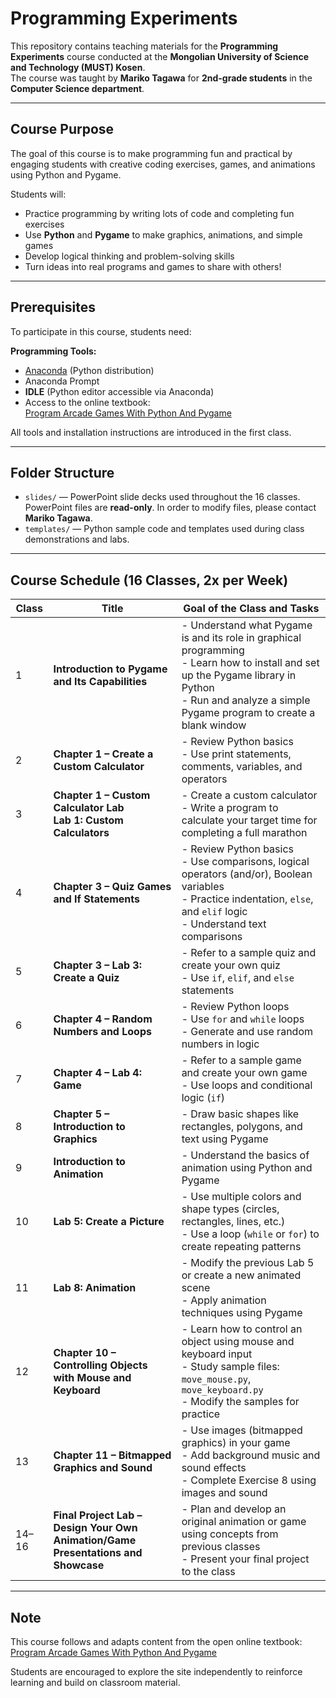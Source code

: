 # Programming Experiments

This repository contains teaching materials for the **Programming Experiments** course conducted at the **Mongolian University of Science and Technology (MUST) Kosen**.  
The course was taught by **Mariko Tagawa** for **2nd-grade students** in the **Computer Science department**.

---

## Course Purpose

The goal of this course is to make programming fun and practical by engaging students with creative coding exercises, games, and animations using Python and Pygame.

Students will:

- Practice programming by writing lots of code and completing fun exercises  
- Use **Python** and **Pygame** to make graphics, animations, and simple games  
- Develop logical thinking and problem-solving skills  
- Turn ideas into real programs and games to share with others!

---

## Prerequisites

To participate in this course, students need:

**Programming Tools:**  
- [Anaconda](https://www.anaconda.com/) (Python distribution)
- Anaconda Prompt  
- **IDLE** (Python editor accessible via Anaconda)
- Access to the online textbook:  
  [Program Arcade Games With Python And Pygame](http://programarcadegames.com/index.php)

All tools and installation instructions are introduced in the first class.

---

## Folder Structure

- `slides/` — PowerPoint slide decks used throughout the 16 classes. PowerPoint files are **read-only**. In order to modify files, please contact **Mariko Tagawa**.
- `templates/` — Python sample code and templates used during class demonstrations and labs.

---

## Course Schedule (16 Classes, 2x per Week)

| Class | Title | Goal of the Class and Tasks |
|-------|-------|------------------------------|
| 1 | **Introduction to Pygame and Its Capabilities** | - Understand what Pygame is and its role in graphical programming<br>- Learn how to install and set up the Pygame library in Python<br>- Run and analyze a simple Pygame program to create a blank window |
| 2 | **Chapter 1 – Create a Custom Calculator** | - Review Python basics<br>- Use print statements, comments, variables, and operators |
| 3 | **Chapter 1 – Custom Calculator Lab**<br>**Lab 1: Custom Calculators** | - Create a custom calculator<br>- Write a program to calculate your target time for completing a full marathon |
| 4 | **Chapter 3 – Quiz Games and If Statements** | - Review Python basics<br>- Use comparisons, logical operators (and/or), Boolean variables<br>- Practice indentation, `else`, and `elif` logic<br>- Understand text comparisons |
| 5 | **Chapter 3 – Lab 3: Create a Quiz** | - Refer to a sample quiz and create your own quiz<br>- Use `if`, `elif`, and `else` statements |
| 6 | **Chapter 4 – Random Numbers and Loops** | - Review Python loops<br>- Use `for` and `while` loops<br>- Generate and use random numbers in logic |
| 7 | **Chapter 4 – Lab 4: Game** | - Refer to a sample game and create your own game<br>- Use loops and conditional logic (`if`) |
| 8 | **Chapter 5 – Introduction to Graphics** | - Draw basic shapes like rectangles, polygons, and text using Pygame |
| 9 | **Introduction to Animation** | - Understand the basics of animation using Python and Pygame |
| 10 | **Lab 5: Create a Picture** | - Use multiple colors and shape types (circles, rectangles, lines, etc.)<br>- Use a loop (`while` or `for`) to create repeating patterns |
| 11 | **Lab 8: Animation** | - Modify the previous Lab 5 or create a new animated scene<br>- Apply animation techniques using Pygame |
| 12 | **Chapter 10 – Controlling Objects with Mouse and Keyboard** | - Learn how to control an object using mouse and keyboard input<br>- Study sample files: `move_mouse.py`, `move_keyboard.py`<br>- Modify the samples for practice |
| 13 | **Chapter 11 – Bitmapped Graphics and Sound** | - Use images (bitmapped graphics) in your game<br>- Add background music and sound effects<br>- Complete Exercise 8 using images and sound |
| 14–16 | **Final Project Lab – Design Your Own Animation/Game**<br>**Presentations and Showcase** | - Plan and develop an original animation or game using concepts from previous classes<br>- Present your final project to the class |

---

## Note

This course follows and adapts content from the open online textbook:  
[Program Arcade Games With Python And Pygame](http://programarcadegames.com/index.php)

Students are encouraged to explore the site independently to reinforce learning and build on classroom material.


